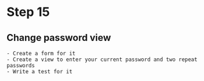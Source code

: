 # Step 15
    
## Change password view
    - Create a form for it
    - Create a view to enter your current password and two repeat passwords
    - Write a test for it
    